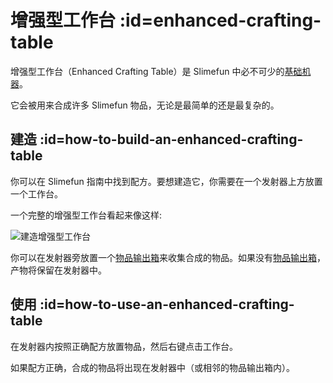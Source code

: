 # 增强型工作台 :id=enhanced-crafting-table

增强型工作台（Enhanced Crafting Table）是 Slimefun 中必不可少的[基础机器](/Basic-Machines)。

它会被用来合成许多 Slimefun 物品，无论是最简单的还是最复杂的。

## 建造 :id=how-to-build-an-enhanced-crafting-table

你可以在 Slimefun 指南中找到配方。要想建造它，你需要在一个发射器上方放置一个工作台。

一个完整的增强型工作台看起来像这样:

![建造增强型工作台](https://cdn.jsdelivr.net/gh/Slimefun/Wiki@master/images/multiblock-enhanced-crafting-table.png ':size=50%')

你可以在发射器旁放置一个[物品输出箱](/Output-Chest)来收集合成的物品。如果没有[物品输出箱](/Output-Chest)，产物将保留在发射器中。

## 使用 :id=how-to-use-an-enhanced-crafting-table

在发射器内按照正确配方放置物品，然后右键点击工作台。

如果配方正确，合成的物品将出现在发射器中（或相邻的物品输出箱内）。

